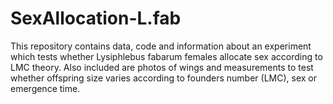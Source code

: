 # SexAllocation-L.fab
This repository contains data, code and information about an experiment which tests whether Lysiphlebus fabarum females allocate sex according to LMC theory. Also included are photos of wings and measurements to test whether offspring size varies according to founders number (LMC), sex or emergence time. 